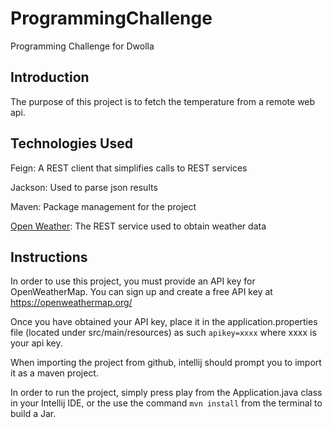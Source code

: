 # ProgrammingChallenge
Programming Challenge for Dwolla

## Introduction

The purpose of this project is to fetch the temperature from a remote web api.

## Technologies Used

Feign: A REST client that simplifies calls to REST services

Jackson: Used to parse json results

Maven: Package management for the project

[Open Weather](https://openweathermap.org/current): The REST service used to obtain weather data

   

## Instructions

In order to use this project, you must provide an API key for OpenWeatherMap. You can sign up and create a free API key at https://openweathermap.org/

Once you have obtained your API key, place it in the application.properties file (located under src/main/resources) as such `apikey=xxxx` where xxxx is your api key.

When importing the project from github, intellij should prompt you to import it as a maven project.

In order to run the project, simply press play from the Application.java class in your Intellij IDE, or the use the command `mvn install` from the terminal to build a Jar.